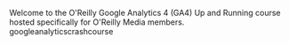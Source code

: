 Welcome to the O'Reilly Google Analytics 4 (GA4) Up and Running course hosted specifically for O'Reilly Media members. googleanalyticscrashcourse
